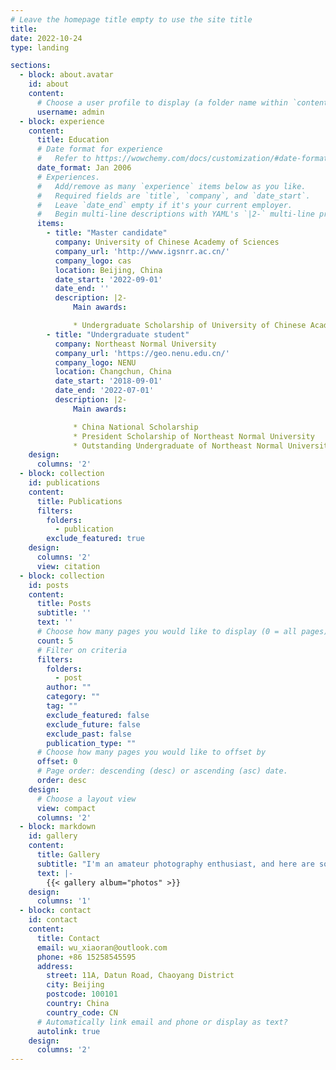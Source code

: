 ```yaml
---
# Leave the homepage title empty to use the site title
title:
date: 2022-10-24
type: landing

sections:
  - block: about.avatar
    id: about
    content:
      # Choose a user profile to display (a folder name within `content/authors/`)
      username: admin
  - block: experience
    content:
      title: Education
      # Date format for experience
      #   Refer to https://wowchemy.com/docs/customization/#date-format
      date_format: Jan 2006
      # Experiences.
      #   Add/remove as many `experience` items below as you like.
      #   Required fields are `title`, `company`, and `date_start`.
      #   Leave `date_end` empty if it's your current employer.
      #   Begin multi-line descriptions with YAML's `|2-` multi-line prefix.
      items:
        - title: "Master candidate"
          company: University of Chinese Academy of Sciences
          company_url: 'http://www.igsnrr.ac.cn/'
          company_logo: cas
          location: Beijing, China
          date_start: '2022-09-01'
          date_end: ''
          description: |2-
              Main awards:

              * Undergraduate Scholarship of University of Chinese Academy of Sciences
        - title: "Undergraduate student"
          company: Northeast Normal University
          company_url: 'https://geo.nenu.edu.cn/'
          company_logo: NENU
          location: Changchun, China
          date_start: '2018-09-01'
          date_end: '2022-07-01'
          description: |2-
              Main awards:

              * China National Scholarship
              * President Scholarship of Northeast Normal University
              * Outstanding Undergraduate of Northeast Normal University
    design:
      columns: '2'
  - block: collection
    id: publications
    content:
      title: Publications
      filters:
        folders:
          - publication
        exclude_featured: true
    design:
      columns: '2'
      view: citation
  - block: collection
    id: posts
    content:
      title: Posts
      subtitle: ''
      text: ''
      # Choose how many pages you would like to display (0 = all pages)
      count: 5
      # Filter on criteria
      filters:
        folders:
          - post
        author: ""
        category: ""
        tag: ""
        exclude_featured: false
        exclude_future: false
        exclude_past: false
        publication_type: ""
      # Choose how many pages you would like to offset by
      offset: 0
      # Page order: descending (desc) or ascending (asc) date.
      order: desc
    design:
      # Choose a layout view
      view: compact
      columns: '2'
  - block: markdown
    id: gallery
    content:
      title: Gallery
      subtitle: "I'm an amateur photography enthusiast, and here are some photos I took on my trip. I hope you like them too!️️️️ ❤️❤️❤️"
      text: |-
        {{< gallery album="photos" >}}
    design:
      columns: '1'
  - block: contact
    id: contact
    content:
      title: Contact
      email: wu_xiaoran@outlook.com
      phone: +86 15258545595
      address:
        street: 11A, Datun Road, Chaoyang District
        city: Beijing
        postcode: 100101
        country: China
        country_code: CN
      # Automatically link email and phone or display as text?
      autolink: true
    design:
      columns: '2'
---
```

